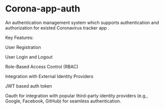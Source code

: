 ﻿# Corona-app-auth
An authentication management system  which supports authentication and authorization for existed Coronavirus tracker app .

Key Features:

User Registration

User Login and Logout

Role-Based Access Control (RBAC)

Integration with External Identity Providers

JWT based auth token 

Oauth for integration with popular third-party identity providers (e.g., Google, Facebook, GitHub) for seamless authentication.


